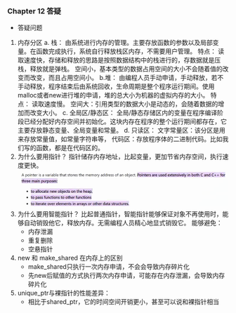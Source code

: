 ### Chapter 12  答疑
- 答疑问题


 1. 内存分区
    a. 栈：
    由系统进行内存的管理。主要存放函数的参数以及局部变量。在函数完成执行，系统自行释放栈区内存，不需要用户管理。
    特点：
读取速度快，存储和释放的思路是按照数据结构中的栈进行的，存数据就是压栈，释放就是弹栈。
    空间小，基本类型的数据占用空间的大小不会随着值的改变而改变，而且占用空间小。
    b.堆：
    由编程人员手动申请，手动释放，若不手动释放，程序结束后由系统回收，生命周期是整个程序运行期间。使用malloc或者new进行堆的申请，堆的总大小为机器的虚拟内存的大小。
    特点：
读取速度慢。
    空间大：引用类型的数据大小是动态的，会随着数据的增加而改变大小。
    c. 全局区/静态区：
     全局/静态存储区内的变量在程序编译阶段已经分配好内存空间并初始化。这块内存在程序的整个运行期间都存在，它主要存放静态变量、全局变量和常量。
    d. 只读区：
    文字常量区：该分区是用来存放常量值，如常量字符串等，
    代码区：存放程序体的二进制代码。比如我们写的函数，都是在代码区的。
2. 为什么要用指针？
指针储存内存地址，比起变量，更加节省内存空间，执行速度更快。
![](img/chap12/pointer.PNG)
3. 为什么要用智能指针？
比起普通指针，智能指针能够保证对象不再使用时，能够自动销毁他它，释放内存。无需编程人员精心地显式销毁它。
能够避免：
   - 内存泄漏
   - 重复删除
   - 空悬指针
4.  new 和 make_shared 在内存上的区别
    - make_shared只执行一次内存申请，不会会导致内存碎片化
    - 先new后赋值的方式执行两次内存申请，可能存在内存泄漏，会导致内存碎片化
5. unique_ptr与裸指针的性能差异：
     - 相比于shared_ptr，它的时间空间开销更小，甚至可以说和裸指针相当
